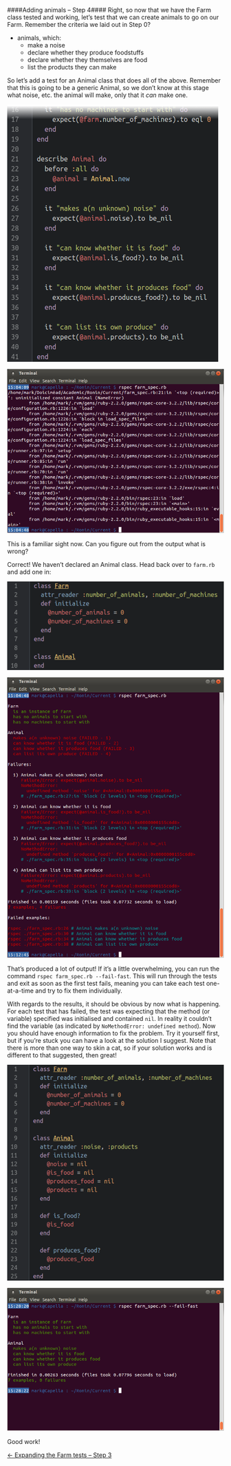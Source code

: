 ####Adding animals – Step 4####
Right, so now that we have the Farm class tested and working, let’s test that we can create animals to go on our Farm. Remember the criteria we laid out in Step 0?
- animals, which:
  - make a noise
  - declare whether they produce foodstuffs
  - declare whether they themselves are food
  - list the products they can make

So let’s add a test for an Animal class that does all of the above. Remember that this is going to be a generic Animal, so we don’t know at this stage what noise, etc. the animal will make, only that it _can_ make one.

![Animal testing is good (well, at least here it is)!](../screenies/animal-testing-failed.png "Animal testing is good (well, at least here it is)!")

![Animal testing failed](../screenies/animal-testing-failed-output.png "Animal testing failed")

This is a familiar sight now. Can you figure out from the output what is wrong?

Correct! We haven’t declared an Animal class. Head back over to `farm.rb` and add one in:

![Animal testing is better (well, at least we hope it is)!](../screenies/animal-testing-better.png "Animal testing is better (well, at least we hope it is)!")

![Animal testing is better, but still not great!](../screenies/animal-testing-better-output.png "Animal testing is better, but still not great!")

That’s produced a lot of output! If it’s a little overwhelming, you can run the command `rspec farm_spec.rb --fail-fast`. This will run through the tests and exit as soon as the first test fails, meaning you can take each test one-at-a-time and try to fix them individually.

With regards to the results, it should be obvious by now what is happening. For each test that has failed, the test was expecting that the method (or variable) specified was initialised and contained `nil`. In reality it couldn’t find the variable (as indicated by `NoMethodError: undefined method`). Now you should have enough information to fix the problem. Try it yourself first, but if you’re stuck you can have a look at the solution I suggest. Note that there is more than one way to skin a cat, so if your solution works and is different to that suggested, then great!

![Animal testing is great (third time lucky)!](../screenies/animal-testing-good.png "Animal testing is great (third time lucky)!")

![Animal testing is great (finally)!](../screenies/animal-testing-good-output.png "Animal testing is great (finally)!")

Good work!

[← Expanding the Farm tests – Step 3](./writing_tests_step3.md)
